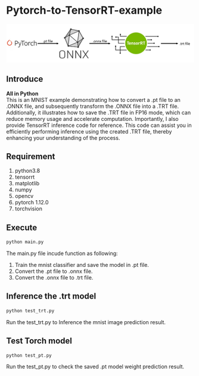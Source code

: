 # Pytorch-to-TensorRT-example
![image](https://github.com/ycchen218/Pytorch-to-TensorRT-example/blob/master/git_image/structure.jpg)
## Introduce
**All in Python** <br>
This is an MNIST example demonstrating how to convert a .pt file to an .ONNX file, and subsequently transform the .ONNX file into a .TRT file. Additionally, it illustrates how to save the .TRT file in FP16 mode, which can reduce memory usage and accelerate computation. Importantly, I also provide TensorRT inference code for reference. This code can assist you in efficiently performing inference using the created .TRT file, thereby enhancing your understanding of the process.
## Requirement
1. python3.8
2. tensorrt
3. matplotlib
4. numpy
5. opencv
6. pytorch 1.12.0
7. torchvision
## Execute
```markdown
python main.py
```
The main.py file incude function as following:
1. Train the mnist classifier and save the model in .pt file.
2. Convert the .pt file to .onnx file.
3. Convert the .onnx file to .trt file.
## Inference the .trt model
```markdown
python test_trt.py
```
Run the test_trt.py to Inference the mnist image prediction result.
## Test Torch model
```markdown
python test_pt.py
```
Run the test_pt.py to check the saved .pt model weight prediction result. 

